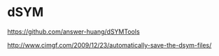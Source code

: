 # dSYM

<https://github.com/answer-huang/dSYMTools>

<http://www.cimgf.com/2009/12/23/automatically-save-the-dsym-files/>
